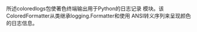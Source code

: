 所述coloredlogs包使著色终端输出用于Python的日志记录 模块。该ColoredFormatter从类继承logging.Formatter和使用 ANSI转义序列来呈现颜色的日志信息。

